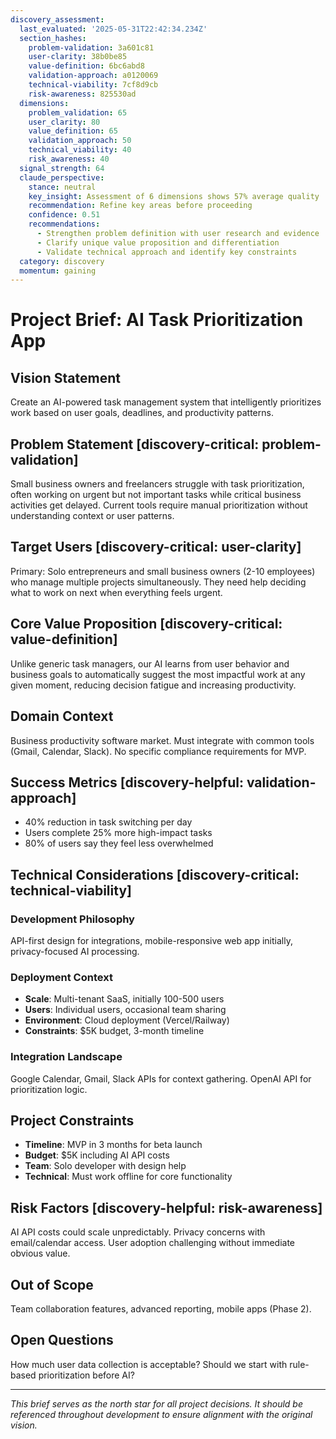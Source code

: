 ```yaml
---
discovery_assessment:
  last_evaluated: '2025-05-31T22:42:34.234Z'
  section_hashes:
    problem-validation: 3a601c81
    user-clarity: 38b0be85
    value-definition: 6bc6abd8
    validation-approach: a0120069
    technical-viability: 7cf8d9cb
    risk-awareness: 825530ad
  dimensions:
    problem_validation: 65
    user_clarity: 80
    value_definition: 65
    validation_approach: 50
    technical_viability: 40
    risk_awareness: 40
  signal_strength: 64
  claude_perspective:
    stance: neutral
    key_insight: Assessment of 6 dimensions shows 57% average quality
    recommendation: Refine key areas before proceeding
    confidence: 0.51
    recommendations:
      - Strengthen problem definition with user research and evidence
      - Clarify unique value proposition and differentiation
      - Validate technical approach and identify key constraints
  category: discovery
  momentum: gaining
---
```

# Project Brief: AI Task Prioritization App

## Vision Statement
Create an AI-powered task management system that intelligently prioritizes work based on user goals, deadlines, and productivity patterns.

## Problem Statement [discovery-critical: problem-validation]
Small business owners and freelancers struggle with task prioritization, often working on urgent but not important tasks while critical business activities get delayed. Current tools require manual prioritization without understanding context or user patterns.

## Target Users [discovery-critical: user-clarity]
Primary: Solo entrepreneurs and small business owners (2-10 employees) who manage multiple projects simultaneously. They need help deciding what to work on next when everything feels urgent.

## Core Value Proposition [discovery-critical: value-definition]
Unlike generic task managers, our AI learns from user behavior and business goals to automatically suggest the most impactful work at any given moment, reducing decision fatigue and increasing productivity.

## Domain Context
Business productivity software market. Must integrate with common tools (Gmail, Calendar, Slack). No specific compliance requirements for MVP.

## Success Metrics [discovery-helpful: validation-approach]
- 40% reduction in task switching per day
- Users complete 25% more high-impact tasks
- 80% of users say they feel less overwhelmed

## Technical Considerations [discovery-critical: technical-viability]

### Development Philosophy
API-first design for integrations, mobile-responsive web app initially, privacy-focused AI processing.

### Deployment Context
- **Scale**: Multi-tenant SaaS, initially 100-500 users
- **Users**: Individual users, occasional team sharing
- **Environment**: Cloud deployment (Vercel/Railway)
- **Constraints**: $5K budget, 3-month timeline

### Integration Landscape
Google Calendar, Gmail, Slack APIs for context gathering. OpenAI API for prioritization logic.

## Project Constraints
- **Timeline**: MVP in 3 months for beta launch
- **Budget**: $5K including AI API costs
- **Team**: Solo developer with design help
- **Technical**: Must work offline for core functionality

## Risk Factors [discovery-helpful: risk-awareness]
AI API costs could scale unpredictably. Privacy concerns with email/calendar access. User adoption challenging without immediate obvious value.

## Out of Scope
Team collaboration features, advanced reporting, mobile apps (Phase 2).

## Open Questions
How much user data collection is acceptable? Should we start with rule-based prioritization before AI?

---
*This brief serves as the north star for all project decisions. It should be referenced throughout development to ensure alignment with the original vision.*
